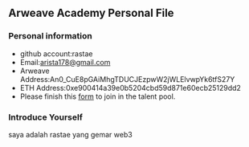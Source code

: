 ## Arweave Academy Personal File

### Personal information

- github account:rastae
- Email:arista178@gmail.com
- Arweave Address:An0_CuE8pGAiMhgTDUCJEzpwW2jWLElvwpYk6tfS27Y
- ETH Address:0xe900414a39e0b5204cbd59d871e60ecb25129dd2
- Please finish this [form](https://docs.google.com/forms/d/e/1FAIpQLSfWA5fIIcBgmRppm3jNz5vmf9Mai_QMVil-2pO4r7YKn_Zhtw/viewform?usp=sf_link) to join in the talent pool.

### Introduce Yourself
saya adalah rastae yang gemar web3
